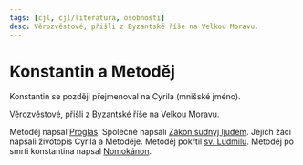 ```yaml
---
tags: [cjl, cjl/literatura, osobnosti]
desc: Věrozvěstové, přišli z Byzantské říše na Velkou Moravu.
---
```

# Konstantin a Metoděj
Konstantin se později přejmenoval na Cyrila (mnišské jméno).

Věrozvěstové, přišli z Byzantské říše na Velkou Moravu.

Metoděj napsal [Proglas](./Proglas.md).
Společně napsali [Zákon sudnyj ljudem](./Zákon%20sudnyj%20ljudem.md).
Jejich žáci napsali životopis Cyrila a Metoděje.
Metoděj pokřtil [sv. Ludmilu](sv.%20Václav%20a%20sv.%20Ludmila.md).
Metoděj po smrti konstantina napsal [Nomokánon](Nomokánon.md).